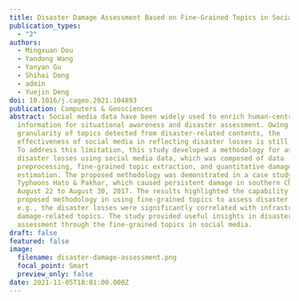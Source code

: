 ```yaml
---
title: Disaster Damage Assessment Based on Fine-Grained Topics in Social Media
publication_types:
  - "2"
authors:
  - Mingxuan Dou
  - Yandong Wang
  - Yanyan Gu
  - Shihai Dong
  - admin
  - Yuejin Deng
doi: 10.1016/j.cageo.2021.104893
publication: Computers & Geosciences
abstract: Social media data have been widely used to enrich human-centric
  information for situational awareness and disaster assessment. Owing to the
  granularity of topics detected from disaster-related contents, the
  effectiveness of social media in reflecting disaster losses is still limited.
  To address this limitation, this study developed a methodology for assessing
  disaster losses using social media data, which was composed of data
  preprocessing, fine-grained topic extraction, and quantitative damage
  estimation. The proposed methodology was demonstrated in a case study of
  Typhoons Hato & Pakhar, which caused persistent damage in southern China from
  August 22 to August 30, 2017. The results highlighted the capability of the
  proposed methodology in using fine-grained topics to assess disaster losses,
  e.g., the disaster losses were significantly correlated with infrastructure
  damage-related topics. The study provided useful insights in disaster damage
  assessment through the fine-grained topics in social media.
draft: false
featured: false
image:
  filename: disaster-damage-assessment.png
  focal_point: Smart
  preview_only: false
date: 2021-11-05T18:01:00.000Z
---
```

